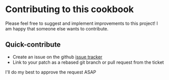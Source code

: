 # Contributing to this cookbook

Please feel free to suggest and implement improvements to this project!
I am happy that someone else wants to contribute.

## Quick-contribute

* Create an issue on the github [issue tracker](https://github.com/Softwire/ruby-env-cookbook/issues)
* Link to your patch as a rebased git branch or pull request from the ticket

I'll do my best to approve the request ASAP